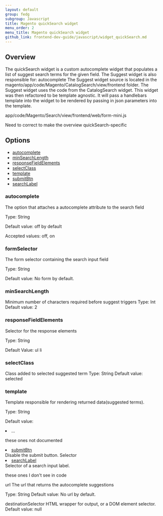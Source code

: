 ```yaml
---
layout: default
group: fedg
subgroup: Javascript
title: Magento quickSearch widget
menu_order: 2
menu_title: Magento quickSearch widget
github_link: frontend-dev-guide/javascript/widget_quickSearch.md
---
```


<h2>Overview</h2>

The quickSearch widget is a custom autocomplete widget that populates a list of suggest search terms for the given field. 
The Suggest widget is also responsible for:
autocomplete
The Suggest widget source is located in the magento/app/code/Magento/CatalogSearch/view/frontend folder.
The Suggest widget uses the code from the CatalogSearch widget. This widget was then refactored to be template agnostic. It will pass a handlebars template into the widget to be rendered by passing in json parameters into the template. 

app/code/Magento/Search/view/frontend/web/form-mini.js

<p class="q">Need to correct to make the overview quickSearch-specific</p>

<h2>Options</h2>
<ul>
<li><a href="#q_autocomplete">autocomplete</a></li>
<li><a href="#q_minSearchLength">minSearchLength</a></li>
<li><a href="#q_responseFieldElements">responseFieldElements</a></li>
<li><a href="#q_selectClass">selectClass</a></li>
<li><a href="#q_template">template</a></li>
<li><a href="#q_submitBtn">submitBtn</a></li>
<li><a href="#q_searchLabel">searchLabel</a></li>
</ul>

<h3 id="q_autocomplete">autocomplete</h3>
The option that attaches a autocomplete attribute to the search field

Type: String

Default value: off by default

Accepted values: off, on

<h3 id="q_formSelector">formSelector</h3>
The form selector containing the search input field

Type: String 

Default value: No form by default.

<h3 id="q_minSearchLength">minSearchLength</h3>
Minimum number of characters required before suggest triggers
Type: Int
Default value: 2

<h3 id="q_responseFieldElements">responseFieldElements</h3>
Selector for the response elements

Type: String

Default Value: ul li

<h3 id="q_selectClass">selectClass</h3>
Class added to selected suggested term
Type: String
Default value: selected

<h3 id="q_template">template</h3>
Template responsible for rendering returned data(suggested terms).

Type: String

Default value: <li>...</li>

<p class="q">these ones not documented</q>
<li><a href="#q_submitBtn">submitBtn</a></li>
Disable the submit button. Selector

<li><a href="#q_searchLabel">searchLabel</a></li>
Selector of a search input label.

<p class="q">these ones I don't see in code</q>

url
The url that returns the autocomplete suggestions

Type: String
Default value: No url by default.

destinationSelector
HTML wrapper for output, or a DOM element selector.
Default value: null


